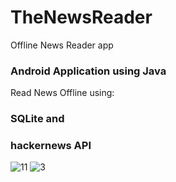 # TheNewsReader
Offline News Reader app <br />
### Android Application using Java <br />
Read News Offline using:  <br />
### SQLite and  <br />
### hackernews API  <br />
![11](https://user-images.githubusercontent.com/46136886/176677118-19567958-e449-480e-8648-b0d43d630478.png)
![3](https://user-images.githubusercontent.com/46136886/176677130-ba6ded01-9008-4e7b-a0ad-173a296a8ed4.png)

